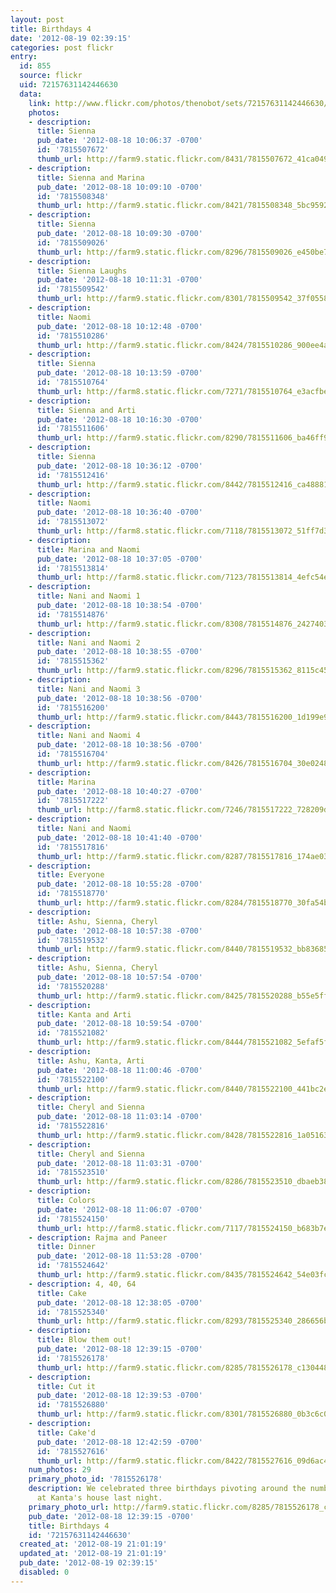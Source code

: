```yaml
---
layout: post
title: Birthdays 4
date: '2012-08-19 02:39:15'
categories: post flickr
entry:
  id: 855
  source: flickr
  uid: 72157631142446630
  data:
    link: http://www.flickr.com/photos/thenobot/sets/72157631142446630/
    photos:
    - description: 
      title: Sienna
      pub_date: '2012-08-18 10:06:37 -0700'
      id: '7815507672'
      thumb_url: http://farm9.static.flickr.com/8431/7815507672_41ca0491e2_s.jpg
    - description: 
      title: Sienna and Marina
      pub_date: '2012-08-18 10:09:10 -0700'
      id: '7815508348'
      thumb_url: http://farm9.static.flickr.com/8421/7815508348_5bc9592527_s.jpg
    - description: 
      title: Sienna
      pub_date: '2012-08-18 10:09:30 -0700'
      id: '7815509026'
      thumb_url: http://farm9.static.flickr.com/8296/7815509026_e450be7cc4_s.jpg
    - description: 
      title: Sienna Laughs
      pub_date: '2012-08-18 10:11:31 -0700'
      id: '7815509542'
      thumb_url: http://farm9.static.flickr.com/8301/7815509542_37f0558727_s.jpg
    - description: 
      title: Naomi
      pub_date: '2012-08-18 10:12:48 -0700'
      id: '7815510286'
      thumb_url: http://farm9.static.flickr.com/8424/7815510286_900ee4a481_s.jpg
    - description: 
      title: Sienna
      pub_date: '2012-08-18 10:13:59 -0700'
      id: '7815510764'
      thumb_url: http://farm8.static.flickr.com/7271/7815510764_e3acfbe87f_s.jpg
    - description: 
      title: Sienna and Arti
      pub_date: '2012-08-18 10:16:30 -0700'
      id: '7815511606'
      thumb_url: http://farm9.static.flickr.com/8290/7815511606_ba46ff9c1a_s.jpg
    - description: 
      title: Sienna
      pub_date: '2012-08-18 10:36:12 -0700'
      id: '7815512416'
      thumb_url: http://farm9.static.flickr.com/8442/7815512416_ca48881e12_s.jpg
    - description: 
      title: Naomi
      pub_date: '2012-08-18 10:36:40 -0700'
      id: '7815513072'
      thumb_url: http://farm8.static.flickr.com/7118/7815513072_51ff7d38b1_s.jpg
    - description: 
      title: Marina and Naomi
      pub_date: '2012-08-18 10:37:05 -0700'
      id: '7815513814'
      thumb_url: http://farm8.static.flickr.com/7123/7815513814_4efc54e244_s.jpg
    - description: 
      title: Nani and Naomi 1
      pub_date: '2012-08-18 10:38:54 -0700'
      id: '7815514876'
      thumb_url: http://farm9.static.flickr.com/8308/7815514876_242740377d_s.jpg
    - description: 
      title: Nani and Naomi 2
      pub_date: '2012-08-18 10:38:55 -0700'
      id: '7815515362'
      thumb_url: http://farm9.static.flickr.com/8296/7815515362_8115c45939_s.jpg
    - description: 
      title: Nani and Naomi 3
      pub_date: '2012-08-18 10:38:56 -0700'
      id: '7815516200'
      thumb_url: http://farm9.static.flickr.com/8443/7815516200_1d199e903d_s.jpg
    - description: 
      title: Nani and Naomi 4
      pub_date: '2012-08-18 10:38:56 -0700'
      id: '7815516704'
      thumb_url: http://farm9.static.flickr.com/8426/7815516704_30e0248996_s.jpg
    - description: 
      title: Marina
      pub_date: '2012-08-18 10:40:27 -0700'
      id: '7815517222'
      thumb_url: http://farm8.static.flickr.com/7246/7815517222_728209d7a3_s.jpg
    - description: 
      title: Nani and Naomi
      pub_date: '2012-08-18 10:41:40 -0700'
      id: '7815517816'
      thumb_url: http://farm9.static.flickr.com/8287/7815517816_174ae03210_s.jpg
    - description: 
      title: Everyone
      pub_date: '2012-08-18 10:55:28 -0700'
      id: '7815518770'
      thumb_url: http://farm9.static.flickr.com/8284/7815518770_30fa54bd4a_s.jpg
    - description: 
      title: Ashu, Sienna, Cheryl
      pub_date: '2012-08-18 10:57:38 -0700'
      id: '7815519532'
      thumb_url: http://farm9.static.flickr.com/8440/7815519532_bb8368546c_s.jpg
    - description: 
      title: Ashu, Sienna, Cheryl
      pub_date: '2012-08-18 10:57:54 -0700'
      id: '7815520288'
      thumb_url: http://farm9.static.flickr.com/8425/7815520288_b55e5ff9a8_s.jpg
    - description: 
      title: Kanta and Arti
      pub_date: '2012-08-18 10:59:54 -0700'
      id: '7815521082'
      thumb_url: http://farm9.static.flickr.com/8444/7815521082_5efaf5f46a_s.jpg
    - description: 
      title: Ashu, Kanta, Arti
      pub_date: '2012-08-18 11:00:46 -0700'
      id: '7815522100'
      thumb_url: http://farm9.static.flickr.com/8440/7815522100_441bc2edfc_s.jpg
    - description: 
      title: Cheryl and Sienna
      pub_date: '2012-08-18 11:03:14 -0700'
      id: '7815522816'
      thumb_url: http://farm9.static.flickr.com/8428/7815522816_1a0516397e_s.jpg
    - description: 
      title: Cheryl and Sienna
      pub_date: '2012-08-18 11:03:31 -0700'
      id: '7815523510'
      thumb_url: http://farm9.static.flickr.com/8286/7815523510_dbaeb38304_s.jpg
    - description: 
      title: Colors
      pub_date: '2012-08-18 11:06:07 -0700'
      id: '7815524150'
      thumb_url: http://farm8.static.flickr.com/7117/7815524150_b683b7ef0d_s.jpg
    - description: Rajma and Paneer
      title: Dinner
      pub_date: '2012-08-18 11:53:28 -0700'
      id: '7815524642'
      thumb_url: http://farm9.static.flickr.com/8435/7815524642_54e03fcfb3_s.jpg
    - description: 4, 40, 64
      title: Cake
      pub_date: '2012-08-18 12:38:05 -0700'
      id: '7815525340'
      thumb_url: http://farm9.static.flickr.com/8293/7815525340_286656b43c_s.jpg
    - description: 
      title: Blow them out!
      pub_date: '2012-08-18 12:39:15 -0700'
      id: '7815526178'
      thumb_url: http://farm9.static.flickr.com/8285/7815526178_c1304489c3_s.jpg
    - description: 
      title: Cut it
      pub_date: '2012-08-18 12:39:53 -0700'
      id: '7815526880'
      thumb_url: http://farm9.static.flickr.com/8301/7815526880_0b3c6c0175_s.jpg
    - description: 
      title: Cake'd
      pub_date: '2012-08-18 12:42:59 -0700'
      id: '7815527616'
      thumb_url: http://farm9.static.flickr.com/8422/7815527616_09d6ac445f_s.jpg
    num_photos: 29
    primary_photo_id: '7815526178'
    description: We celebrated three birthdays pivoting around the number &quot;4&quot;
      at Kanta's house last night.
    primary_photo_url: http://farm9.static.flickr.com/8285/7815526178_c1304489c3_m.jpg
    pub_date: '2012-08-18 12:39:15 -0700'
    title: Birthdays 4
    id: '72157631142446630'
  created_at: '2012-08-19 21:01:19'
  updated_at: '2012-08-19 21:01:19'
  pub_date: '2012-08-19 02:39:15'
  disabled: 0
---
```

